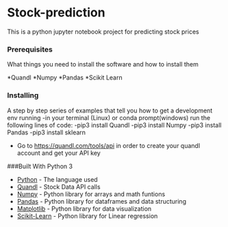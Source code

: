 # Stock-prediction

This is a python jupyter notebook project for predicting stock prices 

### Prerequisites

What things you need to install the software and how to install them

*Quandl 
*Numpy
*Pandas
*Scikit Learn

### Installing

A step by step series of examples that tell you how to get a development env running
 -in your terminal (Linux) or conda prompt(windows) run the following lines of code:
	-pip3 install Quandl
	-pip3 install Numpy
	-pip3 install Pandas 
	-pip3 install sklearn
- Go to https://quandl.com/tools/api in order to create your quandl account and get your API key


###Built With Python 3

* [Python](https://docs.python.org) - The language used
* [Quandl](https://quandl.com) - Stock Data API calls
* [Numpy](https://numpy.org) - Python library for arrays and math funtions
* [Pandas](https://pandas.pydata.org) - Python library for dataframes and data structuring
* [Matplotlib](https://matplotlib.org.org) - Python library for data visualization
* [Scikit-Learn](https://scikit-learn.org) - Python library for Linear regression


 
